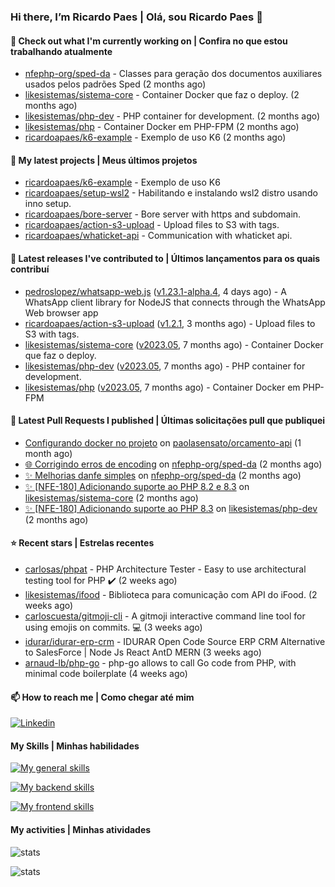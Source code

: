 ### Hi there, I’m Ricardo Paes | Olá, sou Ricardo Paes 👋 

#### 👷 Check out what I'm currently working on | Confira no que estou trabalhando atualmente

- [nfephp-org/sped-da](https://github.com/nfephp-org/sped-da) - Classes para geração dos documentos auxiliares usados pelos padrões Sped (2 months ago)
- [likesistemas/sistema-core](https://github.com/likesistemas/sistema-core) - Container Docker que faz o deploy. (2 months ago)
- [likesistemas/php-dev](https://github.com/likesistemas/php-dev) - PHP container for development. (2 months ago)
- [likesistemas/php](https://github.com/likesistemas/php) - Container Docker em PHP-FPM  (2 months ago)
- [ricardoapaes/k6-example](https://github.com/ricardoapaes/k6-example) - Exemplo de uso K6 (2 months ago)

#### 🌱 My latest projects | Meus últimos projetos

- [ricardoapaes/k6-example](https://github.com/ricardoapaes/k6-example) - Exemplo de uso K6
- [ricardoapaes/setup-wsl2](https://github.com/ricardoapaes/setup-wsl2) - Habilitando e instalando wsl2 distro usando inno setup.
- [ricardoapaes/bore-server](https://github.com/ricardoapaes/bore-server) - Bore server with https and subdomain.
- [ricardoapaes/action-s3-upload](https://github.com/ricardoapaes/action-s3-upload) - Upload files to S3 with tags.
- [ricardoapaes/whaticket-api](https://github.com/ricardoapaes/whaticket-api) - Communication with whaticket api.

#### 🔭 Latest releases I've contributed to | Últimos lançamentos para os quais contribuí

- [pedroslopez/whatsapp-web.js](https://github.com/pedroslopez/whatsapp-web.js) ([v1.23.1-alpha.4](https://github.com/pedroslopez/whatsapp-web.js/releases/tag/v1.23.1-alpha.4), 4 days ago) - A WhatsApp client library for NodeJS that connects through the WhatsApp Web browser app
- [ricardoapaes/action-s3-upload](https://github.com/ricardoapaes/action-s3-upload) ([v1.2.1](https://github.com/ricardoapaes/action-s3-upload/releases/tag/v1.2.1), 3 months ago) - Upload files to S3 with tags.
- [likesistemas/sistema-core](https://github.com/likesistemas/sistema-core) ([v2023.05](https://github.com/likesistemas/sistema-core/releases/tag/v2023.05), 7 months ago) - Container Docker que faz o deploy.
- [likesistemas/php-dev](https://github.com/likesistemas/php-dev) ([v2023.05](https://github.com/likesistemas/php-dev/releases/tag/v2023.05), 7 months ago) - PHP container for development.
- [likesistemas/php](https://github.com/likesistemas/php) ([v2023.05](https://github.com/likesistemas/php/releases/tag/v2023.05), 7 months ago) - Container Docker em PHP-FPM 

#### 🔨 Latest Pull Requests I published | Últimas solicitações pull que publiquei

- [Configurando docker no projeto](https://github.com/paolasensato/orcamento-api/pull/1) on [paolasensato/orcamento-api](https://github.com/paolasensato/orcamento-api) (1 month ago)
- [🌐 Corrigindo erros de encoding](https://github.com/nfephp-org/sped-da/pull/587) on [nfephp-org/sped-da](https://github.com/nfephp-org/sped-da) (2 months ago)
- [✨ Melhorias danfe simples](https://github.com/nfephp-org/sped-da/pull/586) on [nfephp-org/sped-da](https://github.com/nfephp-org/sped-da) (2 months ago)
- [✨ [NFE-180] Adicionando suporte ao PHP 8.2 e 8.3](https://github.com/likesistemas/sistema-core/pull/32) on [likesistemas/sistema-core](https://github.com/likesistemas/sistema-core) (2 months ago)
- [✨ [NFE-180] Adicionando suporte ao PHP 8.3](https://github.com/likesistemas/php-dev/pull/17) on [likesistemas/php-dev](https://github.com/likesistemas/php-dev) (2 months ago)

#### ⭐ Recent stars | Estrelas recentes

- [carlosas/phpat](https://github.com/carlosas/phpat) - PHP Architecture Tester - Easy to use architectural testing tool for PHP :heavy_check_mark: (2 weeks ago)
- [likesistemas/ifood](https://github.com/likesistemas/ifood) - Biblioteca para comunicação com API do iFood. (2 weeks ago)
- [carloscuesta/gitmoji-cli](https://github.com/carloscuesta/gitmoji-cli) - A gitmoji interactive command line tool for using emojis on commits. 💻 (3 weeks ago)
- [idurar/idurar-erp-crm](https://github.com/idurar/idurar-erp-crm) - IDURAR Open Code Source ERP CRM Alternative to SalesForce | Node Js React AntD MERN (3 weeks ago)
- [arnaud-lb/php-go](https://github.com/arnaud-lb/php-go) - php-go allows to call Go code from PHP, with minimal code boilerplate (4 weeks ago)

#### 📫 How to reach me | Como chegar até mim

[![Linkedin](https://img.shields.io/badge/LinkedIn-0077B5?style=for-the-badge&logo=linkedin&logoColor=white)](https://www.linkedin.com/in/ricardo-paes-5039ba4b)

#### My Skills | Minhas habilidades

[![My general skills](https://skillicons.dev/icons?i=linux,bash,git,docker,aws,gcp,kubernetes,githubactions,nginx,sentry,vim,vscode)](https://skillicons.dev)

[![My backend skills](https://skillicons.dev/icons?i=php,java,nodejs,go,kotlin,ts,laravel,androidstudio)](https://skillicons.dev)

[![My frontend skills](https://skillicons.dev/icons?i=webpack,react,angular,js,html,css,jquery)](https://skillicons.dev)

#### My activities | Minhas atividades

![stats](https://github-readme-stats.vercel.app/api?username=ricardoapaes&show_icons=true&hide_title=false&count_private=true&theme=radical&border_color=000000)

![stats](https://github-readme-stats.vercel.app/api/top-langs/?username=ricardoapaes&layout=compact&langs_count=16&theme=radical&&count_private=true&border_color=000000)